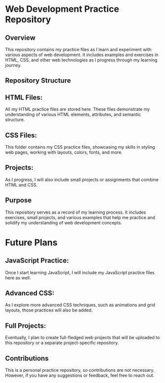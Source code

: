 # Web Development Practice Repository

## Overview
This repository contains my practice files as I learn and experiment with various aspects of web development. It includes examples and exercises in HTML, CSS, and other web technologies as I progress through my learning journey.


## Repository Structure
## HTML Files: 
All my HTML practice files are stored here. These files demonstrate my understanding of various HTML elements, attributes, and semantic structure.


## CSS Files: 
This folder contains my CSS practice files, showcasing my skills in styling web pages, working with layouts, colors, fonts, and more.


## Projects: 
As I progress, I will also include small projects or assignments that combine HTML and CSS.


## Purpose
This repository serves as a record of my learning process. It includes exercises, small projects, and various examples that help me practice and solidify my understanding of web development concepts.


# Future Plans

## JavaScript Practice: 
Once I start learning JavaScript, I will include my JavaScript practice files here as well.


## Advanced CSS: 
As I explore more advanced CSS techniques, such as animations and grid layouts, those practices will also be added.


## Full Projects: 
Eventually, I plan to create full-fledged web projects that will be uploaded to this repository or a separate project-specific repository.


## Contributions
This is a personal practice repository, so contributions are not necessary. However, if you have any suggestions or feedback, feel free to reach out.
